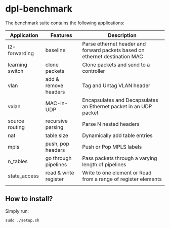 # dpl-benchmark

The benchmark suite contains the following applications:


|   Application   |        Features       |                                 Description                                 |
| --------------- | --------------------- | --------------------------------------------------------------------------- |
| l2-forwarding   | baseline              | Parse ethernet header and forward packets based on ethernet destination MAC |
| learning switch | clone packets         | Clone packets and send to a controller                                      |
| vlan            | add & remove headers  | Tag and Untag VLAN header                                                   |
| vxlan           | MAC-in-UDP            | Encapsulates and Decapsulates an Ethernet packet in an UDP packet           |
| source routing  | recursive parsing     | Parse N nested headers                                                      |
| nat             | table size            | Dynamically add table entries                                               |
| mpls            | push, pop headers     | Push or Pop MPLS labels                                                     |
| n_tables        | go through pipelines  | Pass packets through a varying length of pipelines                          |
| state_access    | read & write register | Write to one element or Read from a range of register elements              |
|                 |                       |                                                                             |

## How to install?
Simply run:
```
sudo ./setup.sh
```